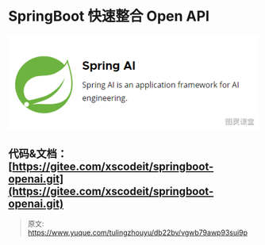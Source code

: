 # SpringBoot 快速整合 Open API

![image.png](./img/zhcsXxHwJN3a75u5/1711377508294-85c7f232-01f0-476d-b976-c1001734806a-226011.png)

## 代码&文档：[https://gitee.com/xscodeit/springboot-openai.git](https://gitee.com/xscodeit/springboot-openai.git)


> 原文: <https://www.yuque.com/tulingzhouyu/db22bv/vgwb79awp93sui9p>